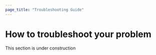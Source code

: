 ```yaml
---
page_title: "Troubleshooting Guide"
---
```


# How to troubleshoot your problem

This section is under construction

